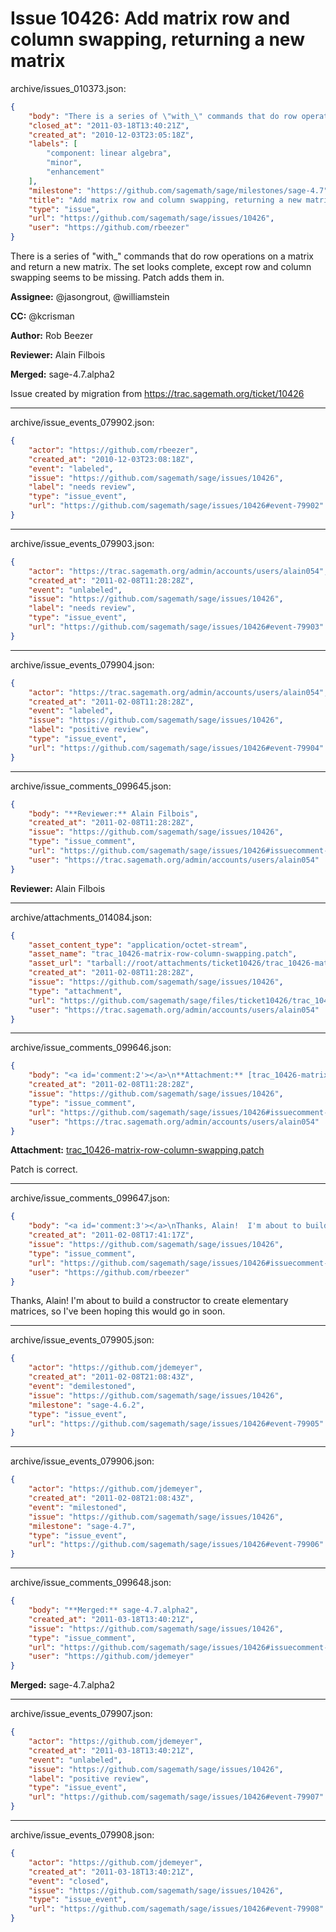 # Issue 10426: Add matrix row and column swapping, returning a new matrix

archive/issues_010373.json:
```json
{
    "body": "There is a series of \"with_\" commands that do row operations on a matrix and return a new matrix.  The set looks complete, except row and column swapping seems to be missing.  Patch adds them in.\n\n**Assignee:** @jasongrout, @williamstein\n\n**CC:**  @kcrisman\n\n**Author:** Rob Beezer\n\n**Reviewer:** Alain Filbois\n\n**Merged:** sage-4.7.alpha2\n\nIssue created by migration from https://trac.sagemath.org/ticket/10426\n\n",
    "closed_at": "2011-03-18T13:40:21Z",
    "created_at": "2010-12-03T23:05:18Z",
    "labels": [
        "component: linear algebra",
        "minor",
        "enhancement"
    ],
    "milestone": "https://github.com/sagemath/sage/milestones/sage-4.7",
    "title": "Add matrix row and column swapping, returning a new matrix",
    "type": "issue",
    "url": "https://github.com/sagemath/sage/issues/10426",
    "user": "https://github.com/rbeezer"
}
```
There is a series of "with_" commands that do row operations on a matrix and return a new matrix.  The set looks complete, except row and column swapping seems to be missing.  Patch adds them in.

**Assignee:** @jasongrout, @williamstein

**CC:**  @kcrisman

**Author:** Rob Beezer

**Reviewer:** Alain Filbois

**Merged:** sage-4.7.alpha2

Issue created by migration from https://trac.sagemath.org/ticket/10426





---

archive/issue_events_079902.json:
```json
{
    "actor": "https://github.com/rbeezer",
    "created_at": "2010-12-03T23:08:18Z",
    "event": "labeled",
    "issue": "https://github.com/sagemath/sage/issues/10426",
    "label": "needs review",
    "type": "issue_event",
    "url": "https://github.com/sagemath/sage/issues/10426#event-79902"
}
```



---

archive/issue_events_079903.json:
```json
{
    "actor": "https://trac.sagemath.org/admin/accounts/users/alain054",
    "created_at": "2011-02-08T11:28:28Z",
    "event": "unlabeled",
    "issue": "https://github.com/sagemath/sage/issues/10426",
    "label": "needs review",
    "type": "issue_event",
    "url": "https://github.com/sagemath/sage/issues/10426#event-79903"
}
```



---

archive/issue_events_079904.json:
```json
{
    "actor": "https://trac.sagemath.org/admin/accounts/users/alain054",
    "created_at": "2011-02-08T11:28:28Z",
    "event": "labeled",
    "issue": "https://github.com/sagemath/sage/issues/10426",
    "label": "positive review",
    "type": "issue_event",
    "url": "https://github.com/sagemath/sage/issues/10426#event-79904"
}
```



---

archive/issue_comments_099645.json:
```json
{
    "body": "**Reviewer:** Alain Filbois",
    "created_at": "2011-02-08T11:28:28Z",
    "issue": "https://github.com/sagemath/sage/issues/10426",
    "type": "issue_comment",
    "url": "https://github.com/sagemath/sage/issues/10426#issuecomment-99645",
    "user": "https://trac.sagemath.org/admin/accounts/users/alain054"
}
```

**Reviewer:** Alain Filbois



---

archive/attachments_014084.json:
```json
{
    "asset_content_type": "application/octet-stream",
    "asset_name": "trac_10426-matrix-row-column-swapping.patch",
    "asset_url": "tarball://root/attachments/ticket10426/trac_10426-matrix-row-column-swapping.patch",
    "created_at": "2011-02-08T11:28:28Z",
    "issue": "https://github.com/sagemath/sage/issues/10426",
    "type": "attachment",
    "url": "https://github.com/sagemath/sage/files/ticket10426/trac_10426-matrix-row-column-swapping.patch",
    "user": "https://trac.sagemath.org/admin/accounts/users/alain054"
}
```



---

archive/issue_comments_099646.json:
```json
{
    "body": "<a id='comment:2'></a>\n**Attachment:** [trac_10426-matrix-row-column-swapping.patch](https://github.com/sagemath/sage/files/ticket10426/trac_10426-matrix-row-column-swapping.patch)\n\nPatch is correct.",
    "created_at": "2011-02-08T11:28:28Z",
    "issue": "https://github.com/sagemath/sage/issues/10426",
    "type": "issue_comment",
    "url": "https://github.com/sagemath/sage/issues/10426#issuecomment-99646",
    "user": "https://trac.sagemath.org/admin/accounts/users/alain054"
}
```

<a id='comment:2'></a>
**Attachment:** [trac_10426-matrix-row-column-swapping.patch](https://github.com/sagemath/sage/files/ticket10426/trac_10426-matrix-row-column-swapping.patch)

Patch is correct.



---

archive/issue_comments_099647.json:
```json
{
    "body": "<a id='comment:3'></a>\nThanks, Alain!  I'm about to build a constructor to create elementary matrices, so I've been hoping this would go in soon.",
    "created_at": "2011-02-08T17:41:17Z",
    "issue": "https://github.com/sagemath/sage/issues/10426",
    "type": "issue_comment",
    "url": "https://github.com/sagemath/sage/issues/10426#issuecomment-99647",
    "user": "https://github.com/rbeezer"
}
```

<a id='comment:3'></a>
Thanks, Alain!  I'm about to build a constructor to create elementary matrices, so I've been hoping this would go in soon.



---

archive/issue_events_079905.json:
```json
{
    "actor": "https://github.com/jdemeyer",
    "created_at": "2011-02-08T21:08:43Z",
    "event": "demilestoned",
    "issue": "https://github.com/sagemath/sage/issues/10426",
    "milestone": "sage-4.6.2",
    "type": "issue_event",
    "url": "https://github.com/sagemath/sage/issues/10426#event-79905"
}
```



---

archive/issue_events_079906.json:
```json
{
    "actor": "https://github.com/jdemeyer",
    "created_at": "2011-02-08T21:08:43Z",
    "event": "milestoned",
    "issue": "https://github.com/sagemath/sage/issues/10426",
    "milestone": "sage-4.7",
    "type": "issue_event",
    "url": "https://github.com/sagemath/sage/issues/10426#event-79906"
}
```



---

archive/issue_comments_099648.json:
```json
{
    "body": "**Merged:** sage-4.7.alpha2",
    "created_at": "2011-03-18T13:40:21Z",
    "issue": "https://github.com/sagemath/sage/issues/10426",
    "type": "issue_comment",
    "url": "https://github.com/sagemath/sage/issues/10426#issuecomment-99648",
    "user": "https://github.com/jdemeyer"
}
```

**Merged:** sage-4.7.alpha2



---

archive/issue_events_079907.json:
```json
{
    "actor": "https://github.com/jdemeyer",
    "created_at": "2011-03-18T13:40:21Z",
    "event": "unlabeled",
    "issue": "https://github.com/sagemath/sage/issues/10426",
    "label": "positive review",
    "type": "issue_event",
    "url": "https://github.com/sagemath/sage/issues/10426#event-79907"
}
```



---

archive/issue_events_079908.json:
```json
{
    "actor": "https://github.com/jdemeyer",
    "created_at": "2011-03-18T13:40:21Z",
    "event": "closed",
    "issue": "https://github.com/sagemath/sage/issues/10426",
    "type": "issue_event",
    "url": "https://github.com/sagemath/sage/issues/10426#event-79908"
}
```
